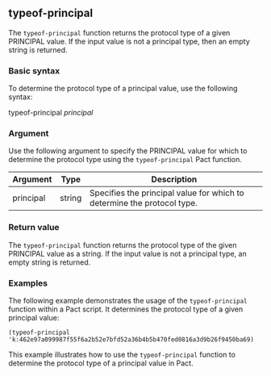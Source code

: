 ## typeof-principal
The `typeof-principal` function returns the protocol type of a given PRINCIPAL value. If the input value is not a principal type, then an empty string is returned.

### Basic syntax

To determine the protocol type of a principal value, use the following syntax:

typeof-principal *principal*

### Argument

Use the following argument to specify the PRINCIPAL value for which to determine the protocol type using the `typeof-principal` Pact function.

| Argument | Type | Description |
| --- | --- | --- |
| principal | string | Specifies the principal value for which to determine the protocol type. |

### Return value

The `typeof-principal` function returns the protocol type of the given PRINCIPAL value as a string. If the input value is not a principal type, an empty string is returned.

### Examples

The following example demonstrates the usage of the `typeof-principal` function within a Pact script. It determines the protocol type of a given principal value:

```pact
(typeof-principal 'k:462e97a099987f55f6a2b52e7bfd52a36b4b5b470fed0816a3d9b26f9450ba69)
```

This example illustrates how to use the `typeof-principal` function to determine the protocol type of a principal value in Pact.
